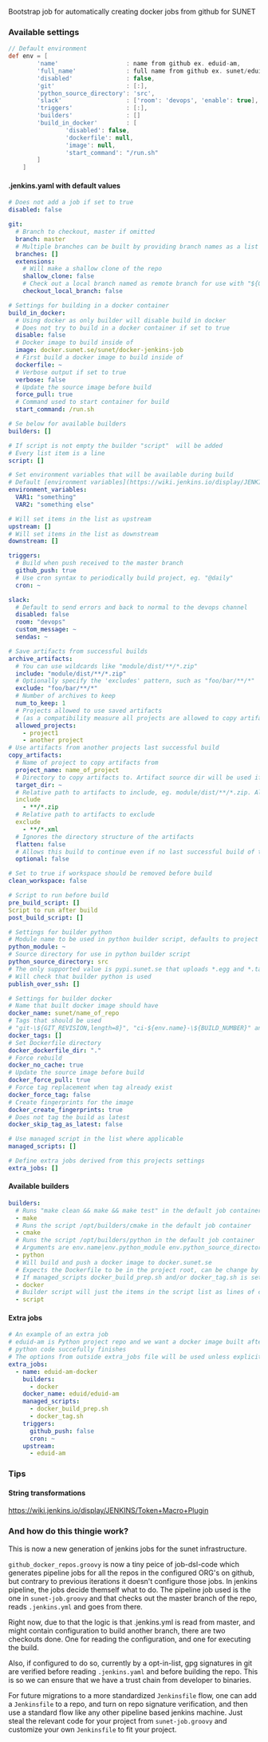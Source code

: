 Bootstrap job for automatically creating docker jobs from github for SUNET

### Available settings
```groovy
// Default environment
def env = [
        'name'                   : name from github ex. eduid-am,
        'full_name'              : full name from github ex. sunet/eduid-am,
        'disabled'               : false,
        'git'                    : [:],
        'python_source_directory': 'src',
        'slack'                  : ['room': 'devops', 'enable': true],
        'triggers'               : [:],
        'builders'               : []
        'build_in_docker'        : [
                'disabled': false,
                'dockerfile': null,
                'image': null,
                'start_command': "/run.sh"
        ]
    ]
```

#### .jenkins.yaml with default values
```yaml
# Does not add a job if set to true
disabled: false

git:
  # Branch to checkout, master if omitted
  branch: master
  # Multiple branches can be built by providing branch names as a list of strings to branches
  branches: []
  extensions:
    # Will make a shallow clone of the repo
    shallow_clone: false
    # Check out a local branch named as remote branch for use with "${GIT_LOCAL_BRANCH}"
    checkout_local_branch: false

# Settings for building in a docker container
build_in_docker:
  # Using docker as only builder will disable build in docker
  # Does not try to build in a docker container if set to true
  disable: false
  # Docker image to build inside of
  image: docker.sunet.se/sunet/docker-jenkins-job
  # First build a docker image to build inside of
  dockerfile: ~
  # Verbose output if set to true
  verbose: false
  # Update the source image before build
  force_pull: true
  # Command used to start container for build
  start_command: /run.sh

# Se below for available builders
builders: []

# If script is not empty the builder "script"  will be added
# Every list item is a line
script: []

# Set environment variables that will be available during build
# Default [environment variables](https://wiki.jenkins.io/display/JENKINS/Building+a+software+project#Buildingasoftwareproject-belowJenkinsSetEnvironmentVariables)
environment_variables:
  VAR1: "something"
  VAR2: "something else"

# Will set items in the list as upstream
upstream: []
# Will set items in the list as downstream
downstream: []

triggers:
  # Build when push received to the master branch
  github_push: true
  # Use cron syntax to periodically build project, eg. "@daily"
  cron: ~

slack:
  # Default to send errors and back to normal to the devops channel
  disabled: false
  room: "devops"
  custom_message: ~
  sendas: ~

# Save artifacts from successful builds
archive_artifacts:
  # You can use wildcards like "module/dist/**/*.zip"
  include: "module/dist/**/*.zip"
  # Optionally specify the 'excludes' pattern, such as "foo/bar/**/*"
  exclude: "foo/bar/**/*"
  # Number of archives to keep
  num_to_keep: 1
  # Projects allowed to use saved artifacts
  # (as a compatibility measure all projects are allowed to copy artifacts if this setting is omitted)
  allowed_projects:
    - project1
    - another project
# Use artifacts from another projects last successful build
copy_artifacts:
  # Name of project to copy artifacts from
  project_name: name_of_project
  # Directory to copy artifacts to. Artifact source dir will be used if omitted
  target_dir: ~
  # Relative path to artifacts to include, eg. module/dist/**/*.zip. All artifacts will be included if omitted
  include
    - **/*.zip
  # Relative path to artifacts to exclude
  exclude
    - **/*.xml
  # Ignores the directory structure of the artifacts
  flatten: false
  # Allows this build to continue even if no last successful build of the artifact project can be found
  optional: false

# Set to true if workspace should be removed before build
clean_workspace: false

# Script to run before build
pre_build_script: []
Script to run after build
post_build_script: []

# Settings for builder python
# Module name to be used in python builder script, defaults to project name
python_module: ~
# Source directory for use in python builder script
python_source_directory: src
# The only supported value is pypi.sunet.se that uploads *.egg and *.tar.gz from ./dist
# Will check that builder python is used
publish_over_ssh: []

# Settings for builder docker
# Name that built docker image should have
docker_name: sunet/name_of_repo
# Tags that should be used
# "git-\${GIT_REVISION,length=8}", "ci-${env.name}-\${BUILD_NUMBER}" and "latest" will always be set
docker_tags: []
# Set Dockerfile directory
docker_dockerfile_dir: "."
# Force rebuild
docker_no_cache: true
# Update the source image before build
docker_force_pull: true
# Force tag replacement when tag already exist
docker_force_tag: false
# Create fingerprints for the image
docker_create_fingerprints: true
# Does not tag the build as latest
docker_skip_tag_as_latest: false

# Use managed script in the list where applicable
managed_scripts: []

# Define extra jobs derived from this projects settings
extra_jobs: []
```

#### Available builders
```yaml
builders:
  # Runs "make clean && make && make test" in the default job container
  - make
  # Runs the script /opt/builders/cmake in the default job container
  - cmake
  # Runs the script /opt/builders/python in the default job container
  # Arguments are env.name|env.python_module env.python_source_directory
  - python
  # Will build and push a docker image to docker.sunet.se
  # Expects the Dockerfile to be in the project root, can be change by setting docker_context_dir
  # If managed_scripts docker_build_prep.sh and/or docker_tag.sh is set those will be used
  - docker
  # Builder script will just the items in the script list as lines of commands
  - script
```

#### Extra jobs
```yaml
# An example of an extra job
# eduid-am is Python project repo and we want a docker image built after
# python code succefully finishes
# The options from outside extra_jobs file will be used unless explicitly set in the extra job
extra_jobs:
  - name: eduid-am-docker
    builders:
      - docker
    docker_name: eduid/eduid-am
    managed_scripts:
      - docker_build_prep.sh
      - docker_tag.sh
    triggers:
      github_push: false
      cron: ~
    upstream:
      - eduid-am
```

### Tips

#### String transformations
https://wiki.jenkins.io/display/JENKINS/Token+Macro+Plugin

### And how do this thingie work?
This is now a new generation of jenkins jobs for the sunet infrastructure.

`github_docker_repos.groovy` is now a tiny peice of job-dsl-code which
generates pipeline jobs for all the repos in the configured ORG's on github,
but contrary to previous iterations it doesn't configure those jobs.
In jenkins pipeline, the jobs decide themself what to do.
The pipeline job used is the one in `sunet-job.groovy` and that checks out
the master branch of the repo, reads `.jenkins.yml` and goes from there.

Right now, due to that the logic is that .jenkins.yml is read from master,
and might contain configuration to build another branch, there are two
checkouts done. One for reading the configuration, and one for executing
the build.

Also, if configured to do so, currently by a opt-in-list, gpg signatures in
git are verified before reading `.jenkins.yaml` and before building the repo.
This is so we can ensure that we have a trust chain from developer to binaries.

For future migrations to a more standardized `Jenkinsfile` flow, one can
add a `Jenkinsfile` to a repo, and turn on repo signature verification, and
then use a standard flow like any other pipeline based jenkins machine.
Just steal the relevant code for your project from `sunet-job.groovy` and
customize your own `Jenkinsfile` to fit your project.
